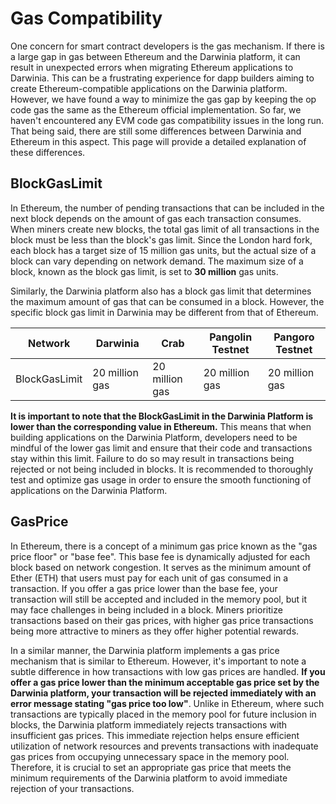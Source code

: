 # Gas Compatibility

One concern for smart contract developers is the gas mechanism. If there is a large gap in gas between Ethereum and the Darwinia platform, it can result in unexpected errors when migrating Ethereum applications to Darwinia. This can be a frustrating experience for dapp builders aiming to create Ethereum-compatible applications on the Darwinia platform. However, we have found a way to minimize the gas gap by keeping the op code gas the same as the Ethereum official implementation. So far, we haven't encountered any EVM code gas compatibility issues in the long run. That being said, there are still some differences between Darwinia and Ethereum in this aspect. This page will provide a detailed explanation of these differences.

## BlockGasLimit

In Ethereum, the number of pending transactions that can be included in the next block depends on the amount of gas each transaction consumes. When miners create new blocks, the total gas limit of all transactions in the block must be less than the block's gas limit. Since the London hard fork, each block has a target size of 15 million gas units, but the actual size of a block can vary depending on network demand. The maximum size of a block, known as the block gas limit, is set to **30 million** gas units.

Similarly, the Darwinia platform also has a block gas limit that determines the maximum amount of gas that can be consumed in a block. However, the specific block gas limit in Darwinia may be different from that of Ethereum.

| Network | Darwinia | Crab | Pangolin Testnet | Pangoro Testnet |
| --- | --- | --- | --- | --- |
| BlockGasLimit | 20 million gas | 20 million gas | 20 million gas  | 20 million gas  |

**It is important to note that the BlockGasLimit in the Darwinia Platform is lower than the corresponding value in Ethereum.** This means that when building applications on the Darwinia Platform, developers need to be mindful of the lower gas limit and ensure that their code and transactions stay within this limit. Failure to do so may result in transactions being rejected or not being included in blocks. It is recommended to thoroughly test and optimize gas usage in order to ensure the smooth functioning of applications on the Darwinia Platform.

## GasPrice

In Ethereum, there is a concept of a minimum gas price known as the "gas price floor" or "base fee". This base fee is dynamically adjusted for each block based on network congestion. It serves as the minimum amount of Ether (ETH) that users must pay for each unit of gas consumed in a transaction. If you offer a gas price lower than the base fee, your transaction will still be accepted and included in the memory pool, but it may face challenges in being included in a block. Miners prioritize transactions based on their gas prices, with higher gas price transactions being more attractive to miners as they offer higher potential rewards.

In a similar manner, the Darwinia platform implements a gas price mechanism that is similar to Ethereum. However, it's important to note a subtle difference in how transactions with low gas prices are handled. **If you offer a gas price lower than the minimum acceptable gas price set by the Darwinia platform, your transaction will be rejected immediately with an error message stating "gas price too low"**. Unlike in Ethereum, where such transactions are typically placed in the memory pool for future inclusion in blocks, the Darwinia platform immediately rejects transactions with insufficient gas prices. This immediate rejection helps ensure efficient utilization of network resources and prevents transactions with inadequate gas prices from occupying unnecessary space in the memory pool. Therefore, it is crucial to set an appropriate gas price that meets the minimum requirements of the Darwinia platform to avoid immediate rejection of your transactions.